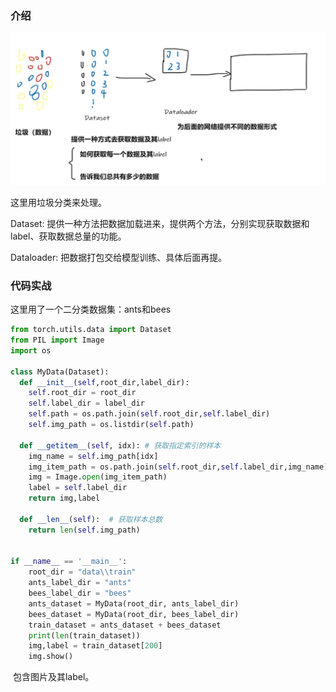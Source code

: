 ### 介绍

![](Pictures/2.jpg)

这里用垃圾分类来处理。

Dataset: 提供一种方法把数据加载进来，提供两个方法，分别实现获取数据和label、获取数据总量的功能。

Dataloader: 把数据打包交给模型训练、具体后面再提。

### 代码实战

这里用了一个二分类数据集：ants和bees

```python
from torch.utils.data import Dataset
from PIL import Image
import os

class MyData(Dataset):
  def __init__(self,root_dir,label_dir):
    self.root_dir = root_dir
    self.label_dir = label_dir
    self.path = os.path.join(self.root_dir,self.label_dir)
    self.img_path = os.listdir(self.path)

  def __getitem__(self, idx): # 获取指定索引的样本
    img_name = self.img_path[idx]
    img_item_path = os.path.join(self.root_dir,self.label_dir,img_name)
    img = Image.open(img_item_path)
    label = self.label_dir
    return img,label

  def __len__(self):  # 获取样本总数
    return len(self.img_path)


if __name__ == '__main__':
    root_dir = "data\\train"
    ants_label_dir = "ants"
    bees_label_dir = "bees"
    ants_dataset = MyData(root_dir, ants_label_dir)
    bees_dataset = MyData(root_dir, bees_label_dir)
    train_dataset = ants_dataset + bees_dataset
    print(len(train_dataset))
    img,label = train_dataset[200]
    img.show()

```

​ 包含图片及其label。

